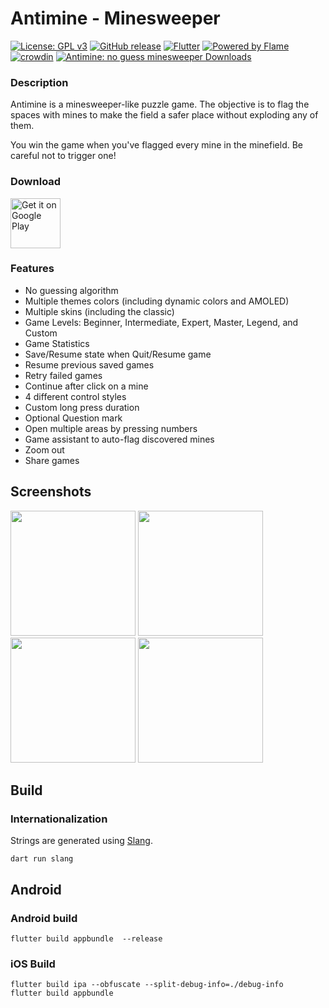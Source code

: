 # Antimine - Minesweeper
[![License: GPL v3](https://img.shields.io/badge/License-GPLv3-blue.svg)](https://www.gnu.org/licenses/gpl-3.0) [![GitHub release](https://img.shields.io/github/release/lucasnlm/antimine-flutter.svg?maxAge=60)](https://github.com/lucasnlm/antimine-flutter/releases) [![Flutter](https://img.shields.io/badge/Flutter-02569B?style=flat&logo=flutter&logoColor=white)](https://flutter.dev/) [![Powered by Flame](https://img.shields.io/badge/Powered%20by-%F0%9F%94%A5-orange.svg)](https://flame-engine.org) [![crowdin](https://badges.crowdin.net/antimine-android/localized.svg)](https://crowdin.com/project/antimine-android) [![Antimine: no guess minesweeper Downloads](https://www.appbrain.com/shield/com.logical.minato.svg)](https://www.appbrain.com/app/antimine-no-guess-minesweeper/com.logical.minato)

### Description

Antimine is a minesweeper-like puzzle game. The objective is to flag the spaces with mines to make the field a safer place without exploding any of them.

You win the game when you've flagged every mine in the minefield. Be careful not to trigger one!


### Download

<a href="https://play.google.com/store/apps/details?id=com.logical.minato">
    <img src="https://raw.githubusercontent.com/lucasnlm/antimine-android/master/.github/google_play.png" alt="Get it on Google Play" height="80"/>
</a>

### Features

- No guessing algorithm
- Multiple themes colors (including dynamic colors and AMOLED)
- Multiple skins (including the classic)
- Game Levels: Beginner, Intermediate, Expert, Master, Legend, and Custom
- Game Statistics
- Save/Resume state when Quit/Resume game
- Resume previous saved games
- Retry failed games
- Continue after click on a mine
- 4 different control styles
- Custom long press duration
- Optional Question mark
- Open multiple areas by pressing numbers
- Game assistant to auto-flag discovered mines
- Zoom out
- Share games

## Screenshots

<img src="https://github.com/user-attachments/assets/635151eb-cca6-47a4-8ba2-4b57f49686b0" width="200px"/> <img src="https://github.com/user-attachments/assets/a582b4c3-f37d-4d8f-9c1a-ec253f2f2222" width="200px"/> <img src="https://github.com/user-attachments/assets/62f0e525-5eff-453c-a45f-54b8d801bd76" width="200px" /> <img src="https://github.com/user-attachments/assets/85ad7783-2a84-4e21-81af-810afff4157c" width="200px" />



## Build

### Internationalization

Strings are generated using [Slang](https://pub.dev/packages/slang).

```
dart run slang
```

## Android

### Android build

```
flutter build appbundle  --release 
```

### iOS Build

```
flutter build ipa --obfuscate --split-debug-info=./debug-info
flutter build appbundle
```
